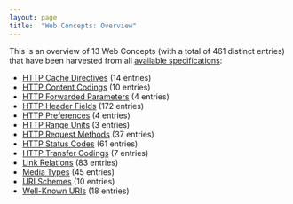 ```yaml
---
layout: page
title:  "Web Concepts: Overview"
---
```


This is an overview of 13 Web Concepts (with a total of 461 distinct entries) that have been harvested from all [available specifications](/specs):

* [HTTP Cache Directives](http-cache-directives) (14 entries)
* [HTTP Content Codings](http-content-codings) (10 entries)
* [HTTP Forwarded Parameters](http-forwarded-parameters) (4 entries)
* [HTTP Header Fields](http-headers) (172 entries)
* [HTTP Preferences](http-preferences) (4 entries)
* [HTTP Range Units](http-range-units) (3 entries)
* [HTTP Request Methods](http-methods) (37 entries)
* [HTTP Status Codes](http-status-codes) (61 entries)
* [HTTP Transfer Codings](http-transfer-codings) (7 entries)
* [Link Relations](link-relations) (83 entries)
* [Media Types](media-types) (45 entries)
* [URI Schemes](uri-schemes) (10 entries)
* [Well-Known URIs](well-known-uris) (18 entries)
